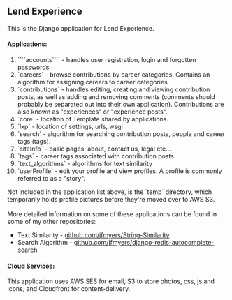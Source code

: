 <h2>Lend Experience</h2>

This is the Django application for Lend Experience.
<br>
<h4>Applications:</h4>
<ol>
	<li>````accounts```` - handles user registration, login and forgotten passwords</li>
	<li>`careers` - browse contributions by career categories. Contains an algorithm for assigning careers to career categories.</li>
	<li>`contributions` - handles editing, creating and viewing contribution posts, as well as adding and removing comments (comments should probably be separated out into their own application). Contributions are also known as "experiences" or "experience posts".</li>
	<li>`core` - location of Template shared by applications.</li>
	<li>`lxp` - location of settings, urls, wsgi</li>
	<li>`search` - algorithm for searching contribution posts, people and career tags (tags).</li>
	<li>`siteInfo` - basic pages: about, contact us, legal etc...</li>
	<li>`tags` - career tags associated with contribution posts</li>
	<li>`text_algorithms` - algorithms for text similarity</li>
	<li>`userProfile` - edit your profile and view profiles. A profile is commonly referred to as a "story".
</ol>
Not included in the application list above, is the `temp` directory, which temporarily holds profile pictures before they're moved over to AWS S3.
<br>
<br>
More detailed information on some of these applications can be found in some of my other repositories:
<ul>
	<li>Text Similarity - <a href="https://github.com/jfmyers/String-Similarity">github.com/jfmyers/String-Similarity</a></li>
	<li>Search Algorithm - <a href="https://github.com/jfmyers/django-redis-autocomplete-search">github.com/jfmyers/django-redis-autocomplete-search</a></li>
</ul>
<h4>Cloud Services:</h4>
This application uses AWS SES for email, S3 to store photos, css, js and icons, and Cloudfront for content-delivery.